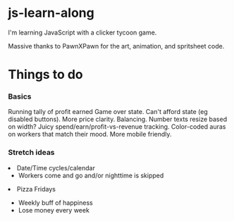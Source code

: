 # js-learn-along

I'm learning JavaScript with a clicker tycoon game.

Massive thanks to PawnXPawn for the art, animation, and spritsheet code.

# Things to do

### Basics

Running tally of profit earned
Game over state. Can't afford state (eg disabled buttons). More price clarity. Balancing. Number texts resize based on width? Juicy spend/earn/profit-vs-revenue tracking. Color-coded auras on workers that match their mood. More mobile friendly.

### Stretch ideas

<li>Date/Time cycles/calendar
  <ul>
    <li>Workers come and go and/or nighttime is skipped</li>
  </ul>
<li>Pizza Fridays</li>
<ul>
  <li>Weekly buff of happiness</li>
  <li>Lose money every week</li>
</ul>
